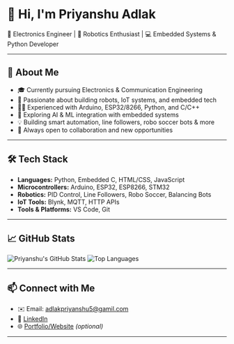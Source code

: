 # 👋 Hi, I'm Priyanshu Adlak

🔧 Electronics Engineer | 🤖 Robotics Enthusiast | 💻 Embedded Systems & Python Developer  

---

## 🚀 About Me

- 🎓 Currently pursuing Electronics & Communication Engineering  
- 🤖 Passionate about building robots, IoT systems, and embedded tech  
- 👨‍💻 Experienced with Arduino, ESP32/8266, Python, and C/C++  
- 🧠 Exploring AI & ML integration with embedded systems  
- 💡 Building smart automation, line followers, robo soccer bots & more  
- 🎯 Always open to collaboration and new opportunities

---

## 🛠 Tech Stack

- **Languages:** Python, Embedded C, HTML/CSS, JavaScript  
- **Microcontrollers:** Arduino, ESP32, ESP8266, STM32  
- **Robotics:** PID Control, Line Followers, Robo Soccer, Balancing Bots  
- **IoT Tools:** Blynk, MQTT, HTTP APIs  
- **Tools & Platforms:** VS Code, Git


---

## 📈 GitHub Stats

![Priyanshu's GitHub Stats](https://github-readme-stats.vercel.app/api?username=Priyanshu001&show_icons=true&theme=tokyonight)
![Top Languages](https://github-readme-stats.vercel.app/api/top-langs/?username=Priyanshu001&layout=compact&theme=tokyonight)

---

## 📫 Connect with Me

- ✉️ Email: adlakpriyanshu5@gamil.com  
- 💼 [LinkedIn](www.linkedin.com/in/priyanshu-adlak-a4a66025a)  
- 🌐 [Portfolio/Website](https://your-website.com) *(optional)*

---



